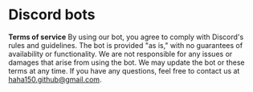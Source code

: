 # Discord bots

**Terms of service**
By using our bot, you agree to comply with Discord's rules and guidelines. The bot is provided "as is," with no guarantees of availability or functionality. We are not responsible for any issues or damages that arise from using the bot. We may update the bot or these terms at any time. If you have any questions, feel free to contact us at haha150.github@gmail.com.